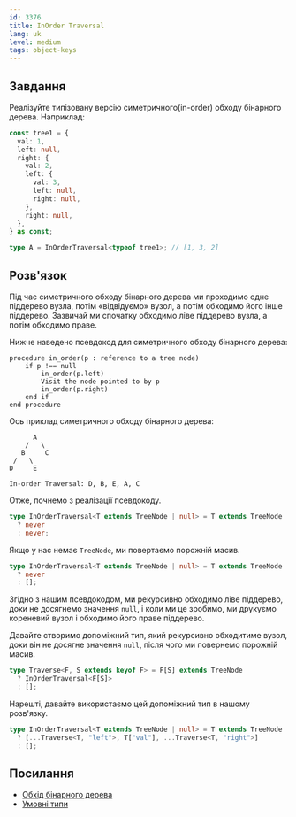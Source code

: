 ```yaml
---
id: 3376
title: InOrder Traversal
lang: uk
level: medium
tags: object-keys
---
```


## Завдання

Реалізуйте типізовану версію симетричного(in-order) обходу бінарного дерева.
Наприклад:

```typescript
const tree1 = {
  val: 1,
  left: null,
  right: {
    val: 2,
    left: {
      val: 3,
      left: null,
      right: null,
    },
    right: null,
  },
} as const;

type A = InOrderTraversal<typeof tree1>; // [1, 3, 2]
```

## Розв'язок

Під час симетричного обходу бінарного дерева ми проходимо одне піддерево вузла,
потім «відвідуємо» вузол, а потім обходимо його інше піддерево. Зазвичай ми
спочатку обходимо ліве піддерево вузла, а потім обходимо праве.

Нижче наведено псевдокод для симетричного обходу бінарного дерева:

```text
procedure in_order(p : reference to a tree node)
    if p !== null
        in_order(p.left)
        Visit the node pointed to by p
        in_order(p.right)
    end if
end procedure
```

Ось приклад симетричного обходу бінарного дерева:

```text
      A
    /   \
   B     C
 /   \
D     E

In-order Traversal: D, B, E, A, C
```

Отже, почнемо з реалізації псевдокоду.

```ts
type InOrderTraversal<T extends TreeNode | null> = T extends TreeNode
  ? never
  : never;
```

Якщо у нас немає `TreeNode`, ми повертаємо порожній масив.

```ts
type InOrderTraversal<T extends TreeNode | null> = T extends TreeNode
  ? never
  : [];
```

Згідно з нашим псевдокодом, ми рекурсивно обходимо ліве піддерево, доки не
досягнемо значення `null`, і коли ми це зробимо, ми друкуємо кореневий вузол і
обходимо його праве піддерево.

Давайте створимо допоміжний тип, який рекурсивно обходитиме вузол, доки він не
досягне значення `null`, після чого ми повернемо порожній масив.

```ts
type Traverse<F, S extends keyof F> = F[S] extends TreeNode
  ? InOrderTraversal<F[S]>
  : [];
```

Нарешті, давайте використаємо цей допоміжний тип в нашому розв'язку.

```ts
type InOrderTraversal<T extends TreeNode | null> = T extends TreeNode
  ? [...Traverse<T, "left">, T["val"], ...Traverse<T, "right">]
  : [];
```

## Посилання

- [Обхід бінарного дерева](https://www.geeksforgeeks.org/tree-traversals-inorder-preorder-and-postorder/)
- [Умовні типи](https://www.typescriptlang.org/docs/handbook/2/conditional-types.html)
